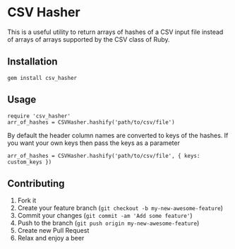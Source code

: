 # CSV Hasher

This is a useful utility to return arrays of hashes of a CSV input file instead of arrays of arrays supported by the CSV class of Ruby. 

## Installation
```shell
gem install csv_hasher
```

## Usage

```shell
require 'csv_hasher'
arr_of_hashes = CSVHasher.hashify('path/to/csv/file')
```

By default the header column names are converted to keys of the hashes. If you want your own keys then pass the keys as a parameter

```shell
arr_of_hashes = CSVHasher.hashify('path/to/csv/file', { keys: custom_keys })
```

## Contributing

1. Fork it
2. Create your feature branch (`git checkout -b my-new-awesome-feature`)
3. Commit your changes (`git commit -am 'Add some feature'`)
4. Push to the branch (`git push origin my-new-awesome-feature`)
5. Create new Pull Request
6. Relax and enjoy a beer
